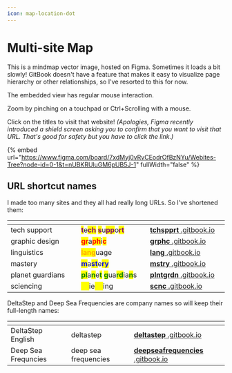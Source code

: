 ```yaml
---
icon: map-location-dot
---
```


# Multi-site Map

This is a mindmap vector image, hosted on Figma. Sometimes it loads a bit slowly! GitBook doesn't have a feature that makes it easy to visualize page hierarchy or other relationships, so I've resorted to this for now.

The embedded view has regular mouse interaction.

Zoom by pinching on a touchpad or Ctrl+Scrolling with a mouse.

Click on the titles to visit that website! _(Apologies, Figma recently introduced a shield screen asking you to confirm that you want to visit that URL. That's good for safety but you have to click the link.)_

{% embed url="https://www.figma.com/board/7xdMyj0vRvCEodrOfBzNYu/Webites-Tree?node-id=0-1&t=nUBKRUluGM6pUB5J-1" fullWidth="false" %}



## URL shortcut names

I made too many sites and they all had really long URLs. So I've shortened them:

<table data-header-hidden><thead><tr><th width="157"></th><th width="153"></th><th width="177"></th></tr></thead><tbody><tr><td>tech support</td><td><mark style="color:purple;"><strong>t</strong></mark>e<mark style="color:purple;"><strong>ch</strong></mark> <mark style="color:purple;"><strong>s</strong></mark>u<mark style="color:purple;"><strong>pp</strong></mark>o<mark style="color:purple;"><strong>rt</strong></mark> </td><td><a href="https://tchspprt.gitbook.io/"><strong>tchspprt</strong> .gitbook.io</a></td></tr><tr><td>graphic design</td><td><mark style="color:red;"><strong>gr</strong></mark>a<mark style="color:red;"><strong>ph</strong></mark>i<mark style="color:red;"><strong>c</strong></mark> </td><td><a href="https://grphc.gitbook.io"><strong>grphc</strong> .gitbook.io</a></td></tr><tr><td>linguistics </td><td><mark style="color:orange;"><strong>lang</strong></mark>uage </td><td><a href="https://lang.gitbook.io"><strong>lang</strong> .gitbook.io</a></td></tr><tr><td>mastery </td><td><mark style="color:blue;"><strong>m</strong></mark>a<mark style="color:blue;"><strong>st</strong></mark>e<mark style="color:blue;"><strong>ry</strong></mark> </td><td><a href="https://mstry.gitbook.io"><strong>mstry</strong> .gitbook.io</a></td></tr><tr><td>planet guardians</td><td><mark style="color:green;"><strong>pl</strong></mark>a<mark style="color:green;"><strong>n</strong></mark>e<mark style="color:green;"><strong>t</strong></mark> <mark style="color:green;"><strong>g</strong></mark>ua<mark style="color:green;"><strong>rd</strong></mark>ia<mark style="color:green;"><strong>n</strong></mark>s </td><td><a href="https://plntgrdn.gitbook.io"><strong>plntgrdn</strong> .gitbook.io</a></td></tr><tr><td>sciencing </td><td><mark style="color:yellow;"><strong>sc</strong></mark>ie<mark style="color:yellow;"><strong>nc</strong></mark>ing </td><td><a href="https://scnc.gitbook.io/"><strong>scnc</strong> .gitbook.io</a></td></tr></tbody></table>

DeltaStep and Deep Sea Frequencies are company names so will keep their full-length names:

<table data-header-hidden><thead><tr><th width="180"></th><th width="184"></th><th width="260"></th></tr></thead><tbody><tr><td>DeltaStep English</td><td>deltastep</td><td><a href="https://deltastep.gitbook.io"><strong>deltastep</strong> .gitbook.io</a></td></tr><tr><td>Deep Sea Frequncies</td><td>deep sea frequencies</td><td><a href="https://deepseafrequencies.gitbook.io"><strong>deepseafrequencies</strong> .gitbook.io</a></td></tr></tbody></table>

